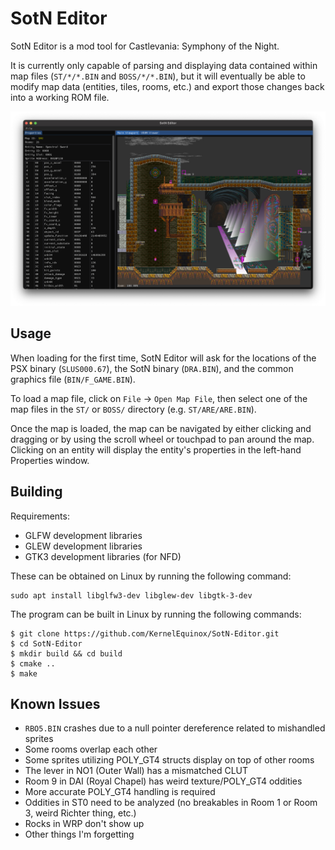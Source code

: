 # SotN Editor

SotN Editor is a mod tool for Castlevania: Symphony of the Night.

It is currently only capable of parsing and displaying data contained within map files (`ST/*/*.BIN` and `BOSS/*/*.BIN`), but it will eventually be able to modify map data (entities, tiles, rooms, etc.) and export those changes back into a working ROM file.

![SotN Editor interface](Screenshot.png)

## Usage

When loading for the first time, SotN Editor will ask for the locations of the PSX binary (`SLUS000.67`), the SotN binary (`DRA.BIN`), and the common graphics file (`BIN/F_GAME.BIN`).

To load a map file, click on `File` -> `Open Map File`, then select one of the map files in the `ST/` or `BOSS/` directory (e.g. `ST/ARE/ARE.BIN`).

Once the map is loaded, the map can be navigated by either clicking and dragging or by using the scroll wheel or touchpad to pan around the map. Clicking on an entity will display the entity's properties in the left-hand Properties window.

## Building

Requirements:
* GLFW development libraries
* GLEW development libraries
* GTK3 development libraries (for NFD)

These can be obtained on Linux by running the following command:

```
sudo apt install libglfw3-dev libglew-dev libgtk-3-dev
```

The program can be built in Linux by running the following commands:

```
$ git clone https://github.com/KernelEquinox/SotN-Editor.git
$ cd SotN-Editor
$ mkdir build && cd build
$ cmake ..
$ make
```


## Known Issues

* `RBO5.BIN` crashes due to a null pointer dereference related to mishandled sprites
* Some rooms overlap each other
* Some sprites utilizing POLY_GT4 structs display on top of other rooms
* The lever in NO1 (Outer Wall) has a mismatched CLUT
* Room 9 in DAI (Royal Chapel) has weird texture/POLY_GT4 oddities
* More accurate POLY_GT4 handling is required
* Oddities in ST0 need to be analyzed (no breakables in Room 1 or Room 3, weird Richter thing, etc.)
* Rocks in WRP don't show up
* Other things I'm forgetting
